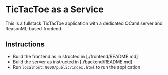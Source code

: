 # TicTacToe as a Service

This is a fullstack TicTacToe application with a dedicated OCaml server and
ReasonML-based frontend.

## Instructions 

- Build the frontend as in structed in [./frontend/README.md]
- Build the server as instructed in [./backend/README.md]
- Run `localhost:8000/public/index.html` to run the application

